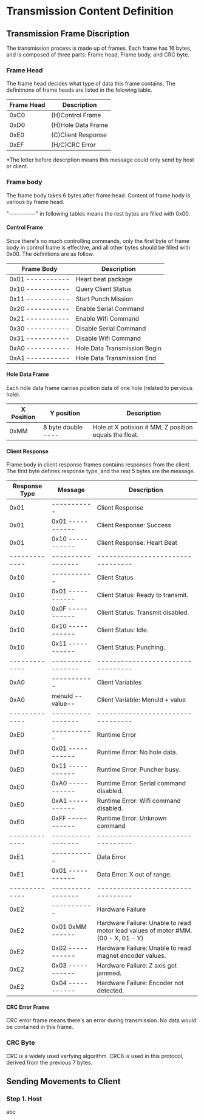 # Transmission Content Definition
## Transmission Frame Discription
The transmission process is made up of frames. Each frame has 16 bytes, and is composed of three parts: Frame head, Frame body, and CRC byte.

### Frame Head
The frame head decides what type of data this frame contains. The definitnons of frame heads are listed in the folowing table.

| Frame Head    | Description               |
| -----------   | -----------               |
| 0xC0          | (H)Control Frame          |
| 0xD0          | (H)Hole Data Frame        |
| 0xE0          | (C)Client Response        |
| 0xEF          | (H/C)CRC Error            |

*The letter before descrption means this message could only send by host or client.

### Frame body
The frame body takes 6 bytes after frame head. Content of frame body is various by frame head. 

"-----------" in following tables means the rest bytes are filled with 0x00.

#### Control Frame
Since there's no much controlling commands, only the first byte of frame body in control frame is effective, and all other bytes should be filled with 0x00. The definitions are as follow.

| Frame Body        | Description                   |
| -----------       | -----------                   |
| 0x01 -----------  | Heart beat package            |
| 0x10 -----------  | Query Client Status           |
| 0x11 -----------  | Start Punch Mission           |
| 0x20 -----------  | Enable Serial Command         |
| 0x21 -----------  | Enable Wifi Command           |
| 0x30 -----------  | Disable Serial Command        |
| 0x31 -----------  | Disable Wifi Command          |
| 0xA0 -----------  | Hole Data Transmission Begin  |
| 0xA1 -----------  | Hole Data Transmission End    |

#### Hole Data Frame
Each hole data frame carries position data of one hole (related to pervious hole).

| X Position    | Y position         | Description                   |
| -----------   | -----------        | -----------                   |
| 0xMM          | 8 byte double ----  | Hole at X potision # MM, Z position equals the float.    |

#### Client Response
Frame body in client response frames contains responses from the client. The first byte defines response type, and the rest 5 bytes are the message.

| Response Type | Message           | Description                       |
| -----------   | -----------       | -----------                       |
| 0x01          | -----------       | Client Response                   |
| 0x01          | 0x01 -----------  | Client Response: Success          |
| 0x01          | 0x10 -----------  | Client Response: Heart Beat       |
| ------------- | ----------------- | --------------------------------- |
| 0x10          | -----------       | Client Status                     |
| 0x10          | 0x01 -----------  | Client Status: Ready to transmit. |
| 0x10          | 0x0F -----------  | Client Status: Transmit disabled. |
| 0x10          | 0x10 -----------  | Client Status: Idle.              |
| 0x10          | 0x11 -----------  | Client Status: Punching.          |
| ------------- | ----------------- | --------------------------------- |
| 0xA0          | -----------       | Client Variables                  |
| 0xA0          | menuId --value--  | Client Variable: MenuId + value   |
| ------------- | ----------------- | --------------------------------- |
| 0xE0          | -----------       | Runtime Error                     |
| 0xE0          | 0x01 -----------  | Runtime Error: No hole data.      |
| 0xE0          | 0x11 -----------  | Runtime Error: Puncher busy.      |
| 0xE0          | 0xA0 -----------  | Runtime Error: Serial command disabled.   |
| 0xE0          | 0xA1 -----------  | Runtime Error: Wifi command disabled.     |
| 0xE0          | 0xFF -----------  | Runtime Error: Unknown command    |
| ------------- | ----------------- | --------------------------------- |
| 0xE1          | -----------       | Data Error                        |
| 0xE1          | 0x01 -----------  | Data Error: X out of range.       |
| ------------- | ----------------- | --------------------------------- |
| 0xE2          | -----------       | Hardware Failure                  |
| 0xE2          | 0x01 0xMM ------  | Hardware Failure: Unable to read motor load values of motor #MM. (00 - X, 01 - Y) |
| 0xE2          | 0x02 -----------  | Hardware Failure: Unable to read magnet encoder values. |
| 0xE2          | 0x03 -----------  | Hardware Failure: Z axis got jammed.      |
| 0xE2          | 0x04 -----------  | Hardware Failure: Encoder not detected.   |

#### CRC Error Frame
CRC error frame means there's an error during transmission. No data would be contained in this frame.

### CRC Byte
CRC is a widely used verfying algorithm. CRC8 is used in this protocol, derived from the previous 7 bytes.


## Sending Movements to Client
### Step 1. Host
abc